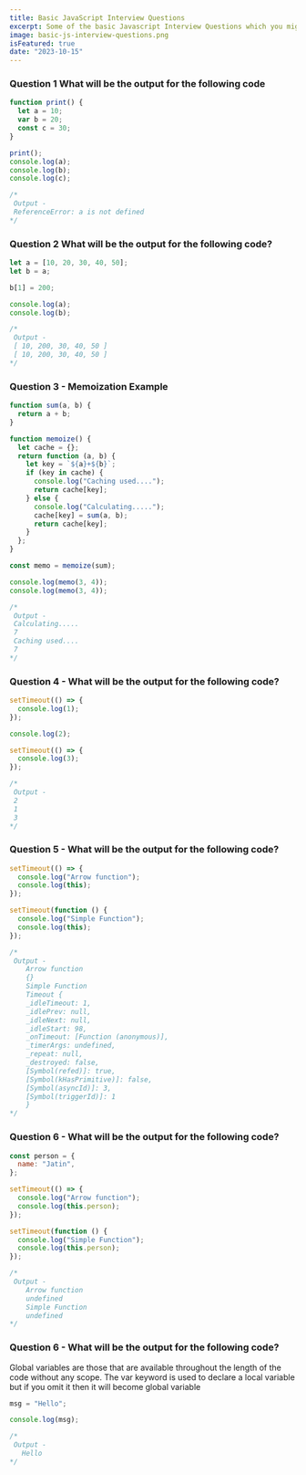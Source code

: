 ```yaml
---
title: Basic JavaScript Interview Questions
excerpt: Some of the basic Javascript Interview Questions which you might know before your interview!
image: basic-js-interview-questions.png
isFeatured: true
date: "2023-10-15"
---
```


### Question 1 What will be the output for the following code

```js
function print() {
  let a = 10;
  var b = 20;
  const c = 30;
}

print();
console.log(a);
console.log(b);
console.log(c);

/*
 Output -
 ReferenceError: a is not defined
*/
```

### Question 2 What will be the output for the following code?

```js
let a = [10, 20, 30, 40, 50];
let b = a;

b[1] = 200;

console.log(a);
console.log(b);

/*
 Output -
 [ 10, 200, 30, 40, 50 ]
 [ 10, 200, 30, 40, 50 ]
*/
```

### Question 3 - Memoization Example

```js
function sum(a, b) {
  return a + b;
}

function memoize() {
  let cache = {};
  return function (a, b) {
    let key = `${a}+${b}`;
    if (key in cache) {
      console.log("Caching used....");
      return cache[key];
    } else {
      console.log("Calculating.....");
      cache[key] = sum(a, b);
      return cache[key];
    }
  };
}

const memo = memoize(sum);

console.log(memo(3, 4));
console.log(memo(3, 4));

/*
 Output -
 Calculating.....
 7
 Caching used....
 7
*/
```

### Question 4 - What will be the output for the following code?

```js
setTimeout(() => {
  console.log(1);
});

console.log(2);

setTimeout(() => {
  console.log(3);
});

/*
 Output -
 2
 1
 3
*/
```

### Question 5 - What will be the output for the following code?

```js
setTimeout(() => {
  console.log("Arrow function");
  console.log(this);
});

setTimeout(function () {
  console.log("Simple Function");
  console.log(this);
});

/*
 Output -
    Arrow function
    {}
    Simple Function
    Timeout {
    _idleTimeout: 1,
    _idlePrev: null,
    _idleNext: null,
    _idleStart: 98,
    _onTimeout: [Function (anonymous)],
    _timerArgs: undefined,
    _repeat: null,
    _destroyed: false,
    [Symbol(refed)]: true,
    [Symbol(kHasPrimitive)]: false,
    [Symbol(asyncId)]: 3,
    [Symbol(triggerId)]: 1
    }
*/
```

### Question 6 - What will be the output for the following code?

```js
const person = {
  name: "Jatin",
};

setTimeout(() => {
  console.log("Arrow function");
  console.log(this.person);
});

setTimeout(function () {
  console.log("Simple Function");
  console.log(this.person);
});

/*
 Output -
    Arrow function
    undefined
    Simple Function
    undefined
*/
```

### Question 6 - What will be the output for the following code?

Global variables are those that are available throughout the length of the code without any scope. The var keyword is used to declare a local variable but if you omit it then it will become global variable

```js
msg = "Hello";

console.log(msg); 

/*
 Output -
   Hello
*/
```
